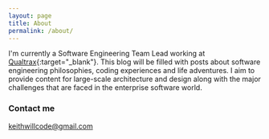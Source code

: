 ```yaml
---
layout: page
title: About
permalink: /about/
---
```


I'm currently a Software Engineering Team Lead working at [Qualtrax](http://www.qualtrax.com){:target="_blank"}. This blog will be filled with posts about software engineering philosophies, coding experiences and life adventures. I aim to provide content for large-scale architecture and design along with the major challenges that are faced in the enterprise software world.

### Contact me

[keithwillcode@gmail.com](mailto:keithwillcode@gmail.com)